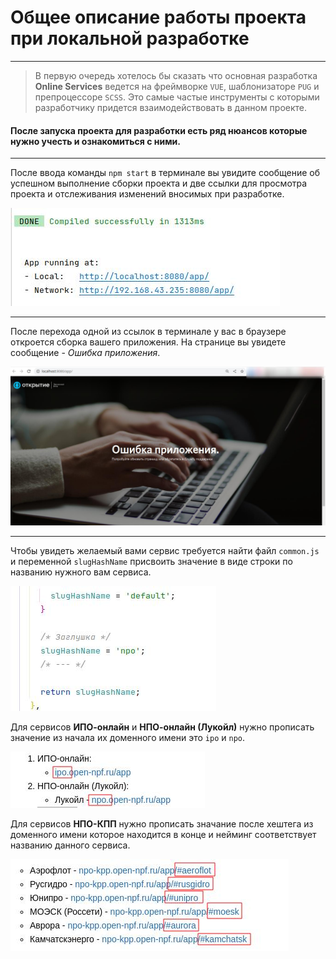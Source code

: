 # Общее описание работы проекта при локальной разработке

***

> В первую очередь хотелось бы сказать что основная разработка **Online Services** ведется на фреймворке `VUE`, шаблонизаторе `PUG` и препроцессоре `SCSS`. Это самые частые инструменты с которыми разработчику придется взаимодействовать в данном проекте.

#### После запуска проекта для разработки есть ряд нюансов которые нужно учесть и ознакомиться с ними.

***

После ввода команды `npm start` в терминале вы увидите сообщение об успешном выполнение сборки проекта и две ссылки для просмотра проекта и отслеживания изменений вносимых при разработке.

![terminal](includes-images-readme/3-description-code-after-start-project/description-code-after-start-project-1.jpg "сообщение терминала при успешном запуске")

***

После перехода одной из ссылок в терминале у вас в браузере откроется сборка вашего приложения. На странице вы увидете сообщение - _Ошибка приложения_.

![browser](includes-images-readme/3-description-code-after-start-project/description-code-after-start-project-2.jpg "вид приложения при первом запуске и открытии его в браузере")

***

Чтобы увидеть желаемый вами сервис требуется найти файл `common.js` и переменной `slugHashName` присвоить значение в виде строки по названию нужного вам сервиса. 

![slugHashName](includes-images-readme/3-description-code-after-start-project/description-code-after-start-project-3.jpg "заглушка для отображения сервиса")

Для сервисов **ИПО-онлайн** и **НПО-онлайн (Лукойл)** нужно прописать значение из начала их доменного имени это `ipo` и `npo`.

![ipo and npo](includes-images-readme/3-description-code-after-start-project/description-code-after-start-project-4.jpg "заглушка для отображения сервиса ipo и npo")

Для сервисов **НПО-КПП** нужно прописать значание после хештега из доменного имени которое находится в конце и нейминг соответствует названию данного сервиса.

![npo-kpp](includes-images-readme/3-description-code-after-start-project/description-code-after-start-project-5.jpg "заглушка для отображения сервиса npo-kpp")
